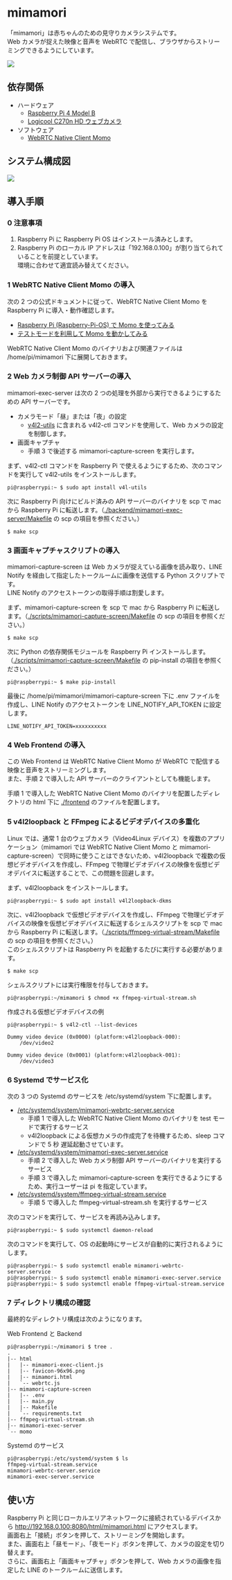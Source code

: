 # mimamori

「mimamori」は赤ちゃんのための見守りカメラシステムです。  
Web カメラが捉えた映像と音声を WebRTC で配信し、ブラウザからストリーミングできるようにしています。

![](./docs/img/web-frontend-preview.png)

## 依存関係

- ハードウェア
  - [Raspberry Pi 4 Model B](https://www.raspberrypi.com/products/raspberry-pi-4-model-b/)
  - [Logicool C270n HD ウェブカメラ](https://www.logicool.co.jp/ja-jp/products/webcams/hd-webcam-c270n.960-001265.html)
- ソフトウェア
  - [WebRTC Native Client Momo](https://github.com/shiguredo/momo)

## システム構成図

![](./docs/img/mimamori-architecture.png)

## 導入手順

### 0 注意事項

1. Raspberry Pi に Raspberry Pi OS はインストール済みとします。
2. Raspberry Pi のローカル IP アドレスは「192.168.0.100」が割り当てられていることを前提としています。  
   環境に合わせて適宜読み替えてください。

### 1 WebRTC Native Client Momo の導入

次の 2 つの公式ドキュメントに従って、WebRTC Native Client Momo を Raspberry Pi に導入・動作確認します。

- [Raspberry Pi (Raspberry-Pi-OS) で Momo を使ってみる](https://github.com/shiguredo/momo/blob/develop/doc/SETUP_RASPBERRY_PI.md)
- [テストモードを利用して Momo を動かしてみる](https://github.com/shiguredo/momo/blob/develop/doc/USE_TEST.md)

WebRTC Native Client Momo のバイナリおよび関連ファイルは /home/pi/mimamori 下に展開しておきます。

### 2 Web カメラ制御 API サーバーの導入

mimamori-exec-server は次の 2 つの処理を外部から実行できるようにするための API サーバーです。

- カメラモード「昼」または「夜」の設定
  - [v4l2-utils](https://git.linuxtv.org/v4l-utils.git) に含まれる v4l2-ctl コマンドを使用して、Web カメラの設定を制御します。
- 画面キャプチャ
  - 手順 3 で後述する mimamori-capture-screen を実行します。

まず、v4l2-ctl コマンドを Raspberry Pi で使えるようにするため、次のコマンドを実行して v4l2-utils をインストールします。

```
pi@raspberrypi:~ $ sudo apt install v4l-utils
```

次に Raspberry Pi 向けにビルド済みの API サーバーのバイナリを scp で mac から Raspberry Pi に転送します。（[./backend/mimamori-exec-server/Makefile](./backend/mimamori-exec-server/Makefile) の scp の項目を参照ください。）

```
$ make scp
```

### 3 画面キャプチャスクリプトの導入

mimamori-capture-screen は Web カメラが捉えている画像を読み取り、LINE Notify を経由して指定したトークルームに画像を送信する Python スクリプトです。  
LINE Notify のアクセストークンの取得手順は割愛します。

まず、mimamori-capture-screen を scp で mac から Raspberry Pi に転送します。（[./scripts/mimamori-capture-screen/Makefile](./scripts/mimamori-capture-screen/Makefile) の scp の項目を参照ください。）

```
$ make scp
```

次に Python の依存関係モジュールを Raspberry Pi インストールします。（[./scripts/mimamori-capture-screen/Makefile](./scripts/mimamori-capture-screen/Makefile) の pip-install の項目を参照ください。）

```
pi@raspberrypi:~ $ make pip-install
```

最後に /home/pi/mimamori/mimamori-capture-screen 下に .env ファイルを作成し、LINE Notify のアクセストークンを LINE_NOTIFY_API_TOKEN に設定します。

```.env
LINE_NOTIFY_API_TOKEN=xxxxxxxxxx
```

### 4 Web Frontend の導入

この Web Frontend は WebRTC Native Client Momo が WebRTC で配信する映像と音声をストリーミングします。  
また、手順 2 で導入した API サーバーのクライアントとしても機能します。

手順 1 で導入した WebRTC Native Client Momo のバイナリを配置したディレクトリの html 下に [./frontend](./frontend/) のファイルを配置します。

### 5 v4l2loopback と FFmpeg によるビデオデバイスの多重化

Linux では、通常 1 台のウェブカメラ（Video4Linux デバイス）を複数のアプリケーション（mimamori では WebRTC Native Client Momo と mimamori-capture-screen）で同時に使うことはできないため、v4l2loopback で複数の仮想ビデオデバイスを作成し、FFmpeg で物理ビデオデバイスの映像を仮想ビデオデバイスに転送することで、この問題を回避します。

まず、v4l2loopback をインストールします。

```
pi@raspberrypi:~ $ sudo apt install v4l2loopback-dkms
```

次に、v4l2loopback で仮想ビデオデバイスを作成し、FFmpeg で物理ビデオデバイスの映像を仮想ビデオデバイスに転送するシェルスクリプトを scp で mac から Raspberry Pi に転送します。（[./scripts/ffmpeg-virtual-stream/Makefile](./scripts/ffmpeg-virtual-stream/Makefile) の scp の項目を参照ください。）  
このシェルスクリプトは Raspberry Pi を起動するたびに実行する必要があります。

```
$ make scp
```

シェルスクリプトには実行権限を付与しておきます。

```
pi@raspberrypi:~/mimamori $ chmod +x ffmpeg-virtual-stream.sh
```

作成される仮想ビデオデバイスの例

```
pi@raspberrypi:~ $ v4l2-ctl --list-devices

Dummy video device (0x0000) (platform:v4l2loopback-000):
	/dev/video2

Dummy video device (0x0001) (platform:v4l2loopback-001):
	/dev/video3
```

### 6 Systemd でサービス化

次の 3 つの Systemd のサービスを /etc/systemd/system 下に配置します。

- [/etc/systemd/system/mimamori-webrtc-server.service](./etc/systemd/system/mimamori-webrtc-server.service)
  - 手順 1 で導入した WebRTC Native Client Momo のバイナリを test モードで実行するサービス
  - v4l2loopback による仮想カメラの作成完了を待機するため、sleep コマンドで 5 秒 遅延起動させています。
- [/etc/systemd/system/mimamori-exec-server.service](./etc/systemd/system/mimamori-exec-server.service)
  - 手順 2 で導入した Web カメラ制御 API サーバーのバイナリを実行するサービス
  - 手順 3 で導入した mimamori-capture-screen を実行できるようにするため、実行ユーザーは pi を指定しています。
- [/etc/systemd/system/ffmpeg-virtual-stream.service](./etc/systemd/system/ffmpeg-virtual-stream.service)
  - 手順 5 で導入した ffmpeg-virtual-stream.sh を実行するサービス

次のコマンドを実行して、サービスを再読み込みします。

```
pi@raspberrypi:~ $ sudo systemctl daemon-reload
```

次のコマンドを実行して、OS の起動時にサービスが自動的に実行されるようにします。

```
pi@raspberrypi:~ $ sudo systemctl enable mimamori-webrtc-server.service
pi@raspberrypi:~ $ sudo systemctl enable mimamori-exec-server.service
pi@raspberrypi:~ $ sudo systemctl enable ffmpeg-virtual-stream.service
```

### 7 ディレクトリ構成の確認

最終的なディレクトリ構成は次のようになります。

Web Frontend と Backend

```
pi@raspberrypi:~/mimamori $ tree .
.
|-- html
|   |-- mimamori-exec-client.js
|   |-- favicon-96x96.png
|   |-- mimamori.html
|   `-- webrtc.js
|-- mimamori-capture-screen
|   |-- .env
|   |-- main.py
|   |-- Makefile
|   `-- requirements.txt
|-- ffmpeg-virtual-stream.sh
|-- mimamori-exec-server
`-- momo
```

Systemd のサービス

```
pi@raspberrypi:/etc/systemd/system $ ls
ffmpeg-virtual-stream.service
mimamori-webrtc-server.service
mimamori-exec-server.service
```

## 使い方

Raspberry Pi と同じローカルエリアネットワークに接続されているデバイスから http://192.168.0.100:8080/html/mimamori.html にアクセスします。  
画面右上「接続」ボタンを押して、ストリーミングを開始します。  
また、画面右上「昼モード」、「夜モード」ボタンを押して、カメラの設定を切り替えます。  
さらに、画面右上「画面キャプチャ」ボタンを押して、Web カメラの画像を指定した LINE のトークルームに送信します。
